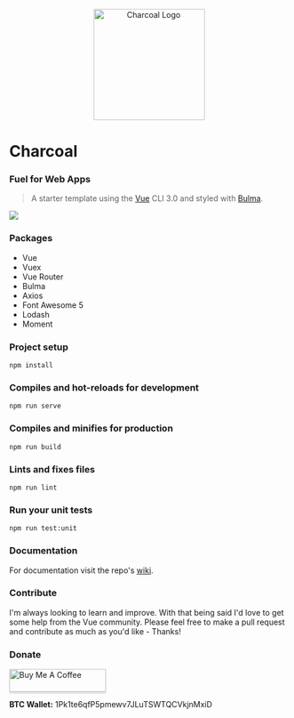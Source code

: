 <p align="center">
    <img
        width="200" src="https://raw.githubusercontent.com/setholito/charcoal/master/src/assets/charcoal-logo.png"
        alt="Charcoal Logo"
    >
</p>

# Charcoal

### Fuel for Web Apps

> A starter template using the [Vue](http://vuejs.org/) CLI 3.0 and styled with [Bulma](http://bulma.io/).

<img src="https://res.cloudinary.com/setholito/image/upload/v1531689929/charcoal/charcoal-example.jpg" />

### Packages

-   Vue
-   Vuex
-   Vue Router
-   Bulma
-   Axios
-   Font Awesome 5
-   Lodash
-   Moment

### Project setup

```
npm install
```

### Compiles and hot-reloads for development

```
npm run serve
```

### Compiles and minifies for production

```
npm run build
```

### Lints and fixes files

```
npm run lint
```

### Run your unit tests

```
npm run test:unit
```

### Documentation

For documentation visit the repo's [wiki](https://github.com/setholito/charcoal/wiki).

### Contribute

I'm always looking to learn and improve. With that being said I'd love to get some help from the Vue community. Please feel free to make a pull request and contribute as much as you'd like - Thanks!

### Donate

<a href="https://www.buymeacoffee.com/setholito" target="_blank"><img src="https://www.buymeacoffee.com/assets/img/custom_images/black_img.png" alt="Buy Me A Coffee" style="height: 41px !important;width: 174px !important;box-shadow: 0px 3px 2px 0px rgba(190, 190, 190, 0.5) !important;-webkit-box-shadow: 0px 3px 2px 0px rgba(190, 190, 190, 0.5) !important;" ></a>

**BTC Wallet:** 1Pk1te6qfP5pmewv7JLuTSWTQCVkjnMxiD
